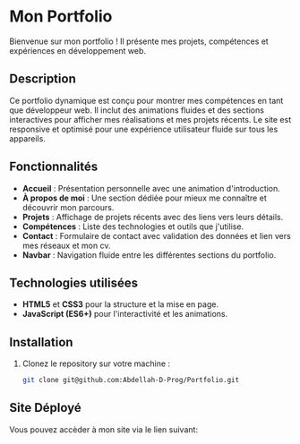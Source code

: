 # Mon Portfolio

Bienvenue sur mon portfolio ! Il présente mes projets, compétences et expériences en développement web.

## Description

Ce portfolio dynamique est conçu pour montrer mes compétences en tant que développeur web. Il inclut des animations fluides et des sections interactives pour afficher mes réalisations et mes projets récents. Le site est responsive et optimisé pour une expérience utilisateur fluide sur tous les appareils.

## Fonctionnalités

- **Accueil** : Présentation personnelle avec une animation d'introduction.
- **À propos de moi** : Une section dédiée pour mieux me connaître et découvrir mon parcours.
- **Projets** : Affichage de projets récents avec des liens vers leurs détails.
- **Compétences** : Liste des technologies et outils que j'utilise.
- **Contact** : Formulaire de contact avec validation des données et lien vers mes réseaux et mon cv.
- **Navbar** : Navigation fluide entre les différentes sections du portfolio.

## Technologies utilisées

- **HTML5** et **CSS3** pour la structure et la mise en page.
- **JavaScript (ES6+)** pour l'interactivité et les animations.

## Installation

1. Clonez le repository sur votre machine :
   ```bash
   git clone git@github.com:Abdellah-D-Prog/Portfolio.git
## Site Déployé

Vous pouvez accèder à mon site via le lien suivant:
